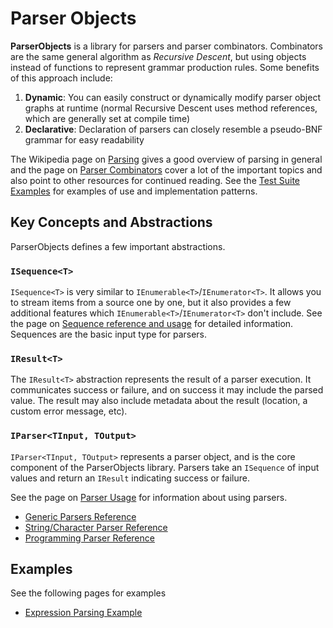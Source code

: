 # Parser Objects

**ParserObjects** is a library for parsers and parser combinators. Combinators are the same general algorithm as *Recursive Descent*, but using objects instead of functions to represent grammar production rules. Some benefits of this approach include:

1. **Dynamic**: You can easily construct or dynamically modify parser object graphs at runtime (normal Recursive Descent uses method references, which are generally set at compile time)
1. **Declarative**: Declaration of parsers can closely resemble a pseudo-BNF grammar for easy readability

The Wikipedia page on [Parsing](https://en.wikipedia.org/wiki/Parsing#Computer_languages) gives a good overview of parsing in general and the page on [Parser Combinators](https://en.wikipedia.org/wiki/Parser_combinator) cover a lot of the important topics and also point to other resources for continued reading. See the [Test Suite Examples](https://github.com/Whiteknight/ParserObjects/tree/master/ParserObjects.Tests/Examples) for examples of use and implementation patterns.

## Key Concepts and Abstractions

ParserObjects defines a few important abstractions.

### `ISequence<T>`

`ISequence<T>` is very similar to `IEnumerable<T>`/`IEnumerator<T>`. It allows you to stream items from a source one by one, but it also provides a few additional features which `IEnumerable<T>`/`IEnumerator<T>` don't include. See the page on [Sequence reference and usage](sequences.md) for detailed information. Sequences are the basic input type for parsers.

### `IResult<T>`

The `IResult<T>` abstraction represents the result of a parser execution. It communicates success or failure, and on success it may include the parsed value. The result may also include metadata about the result (location, a custom error message, etc).

### `IParser<TInput, TOutput>`

`IParser<TInput, TOutput>` represents a parser object, and is the core component of the ParserObjects library. Parsers take an `ISequence` of input values and return an `IResult` indicating success or failure.

See the page on [Parser Usage](parser_usage.md) for information about using parsers. 

* [Generic Parsers Reference](parsers_core.md)
* [String/Character Parser Reference](parsers_chars.md)
* [Programming Parser Reference](parsers_programming.md)

## Examples

See the following pages for examples

* [Expression Parsing Example](expression_example.md)